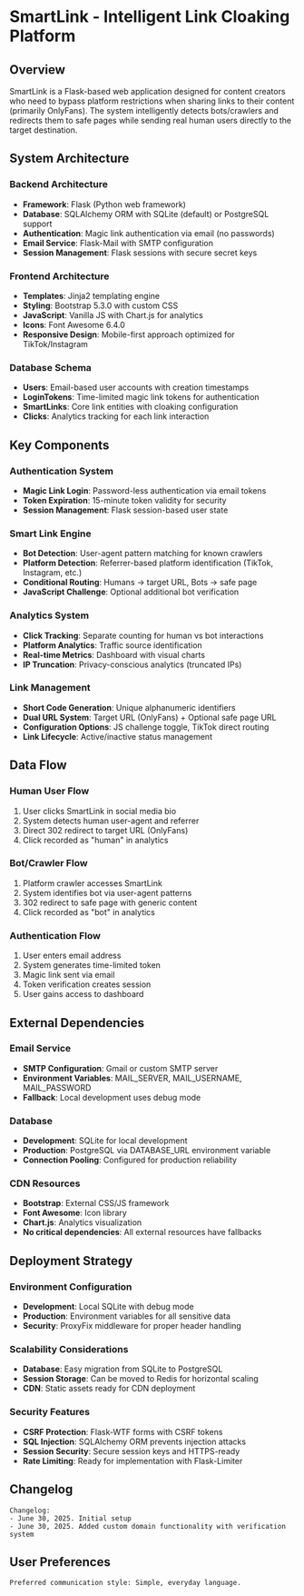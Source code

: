 # SmartLink - Intelligent Link Cloaking Platform

## Overview

SmartLink is a Flask-based web application designed for content creators who need to bypass platform restrictions when sharing links to their content (primarily OnlyFans). The system intelligently detects bots/crawlers and redirects them to safe pages while sending real human users directly to the target destination.

## System Architecture

### Backend Architecture
- **Framework**: Flask (Python web framework)
- **Database**: SQLAlchemy ORM with SQLite (default) or PostgreSQL support
- **Authentication**: Magic link authentication via email (no passwords)
- **Email Service**: Flask-Mail with SMTP configuration
- **Session Management**: Flask sessions with secure secret keys

### Frontend Architecture
- **Templates**: Jinja2 templating engine
- **Styling**: Bootstrap 5.3.0 with custom CSS
- **JavaScript**: Vanilla JS with Chart.js for analytics
- **Icons**: Font Awesome 6.4.0
- **Responsive Design**: Mobile-first approach optimized for TikTok/Instagram

### Database Schema
- **Users**: Email-based user accounts with creation timestamps
- **LoginTokens**: Time-limited magic link tokens for authentication
- **SmartLinks**: Core link entities with cloaking configuration
- **Clicks**: Analytics tracking for each link interaction

## Key Components

### Authentication System
- **Magic Link Login**: Password-less authentication via email tokens
- **Token Expiration**: 15-minute token validity for security
- **Session Management**: Flask session-based user state

### Smart Link Engine
- **Bot Detection**: User-agent pattern matching for known crawlers
- **Platform Detection**: Referrer-based platform identification (TikTok, Instagram, etc.)
- **Conditional Routing**: Humans → target URL, Bots → safe page
- **JavaScript Challenge**: Optional additional bot verification

### Analytics System
- **Click Tracking**: Separate counting for human vs bot interactions
- **Platform Analytics**: Traffic source identification
- **Real-time Metrics**: Dashboard with visual charts
- **IP Truncation**: Privacy-conscious analytics (truncated IPs)

### Link Management
- **Short Code Generation**: Unique alphanumeric identifiers
- **Dual URL System**: Target URL (OnlyFans) + Optional safe page URL
- **Configuration Options**: JS challenge toggle, TikTok direct routing
- **Link Lifecycle**: Active/inactive status management

## Data Flow

### Human User Flow
1. User clicks SmartLink in social media bio
2. System detects human user-agent and referrer
3. Direct 302 redirect to target URL (OnlyFans)
4. Click recorded as "human" in analytics

### Bot/Crawler Flow
1. Platform crawler accesses SmartLink
2. System identifies bot via user-agent patterns
3. 302 redirect to safe page with generic content
4. Click recorded as "bot" in analytics

### Authentication Flow
1. User enters email address
2. System generates time-limited token
3. Magic link sent via email
4. Token verification creates session
5. User gains access to dashboard

## External Dependencies

### Email Service
- **SMTP Configuration**: Gmail or custom SMTP server
- **Environment Variables**: MAIL_SERVER, MAIL_USERNAME, MAIL_PASSWORD
- **Fallback**: Local development uses debug mode

### Database
- **Development**: SQLite for local development
- **Production**: PostgreSQL via DATABASE_URL environment variable
- **Connection Pooling**: Configured for production reliability

### CDN Resources
- **Bootstrap**: External CSS/JS framework
- **Font Awesome**: Icon library
- **Chart.js**: Analytics visualization
- **No critical dependencies**: All external resources have fallbacks

## Deployment Strategy

### Environment Configuration
- **Development**: Local SQLite with debug mode
- **Production**: Environment variables for all sensitive data
- **Security**: ProxyFix middleware for proper header handling

### Scalability Considerations
- **Database**: Easy migration from SQLite to PostgreSQL
- **Session Storage**: Can be moved to Redis for horizontal scaling
- **CDN**: Static assets ready for CDN deployment

### Security Features
- **CSRF Protection**: Flask-WTF forms with CSRF tokens
- **SQL Injection**: SQLAlchemy ORM prevents injection attacks
- **Session Security**: Secure session keys and HTTPS-ready
- **Rate Limiting**: Ready for implementation with Flask-Limiter

## Changelog

```
Changelog:
- June 30, 2025. Initial setup
- June 30, 2025. Added custom domain functionality with verification system
```

## User Preferences

```
Preferred communication style: Simple, everyday language.
```